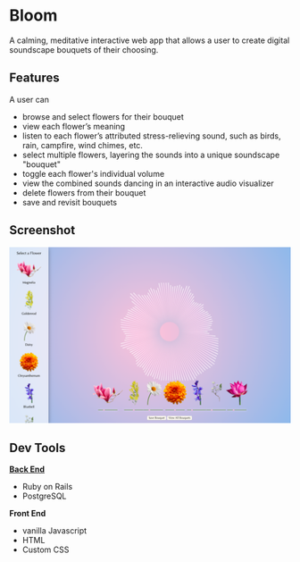 # Bloom

A calming, meditative interactive web app that allows a user to create digital soundscape bouquets of their choosing. 


## Features

A user can

* browse and select flowers for their bouquet 
* view each flower’s meaning
* listen to each flower’s attributed stress-relieving sound, such as birds, rain, campfire, wind chimes, etc.
* select multiple flowers, layering the sounds into a unique soundscape "bouquet" 
* toggle each flower's individual volume  
* view the combined sounds dancing in an interactive audio visualizer
* delete flowers from their bouquet 
* save and revisit bouquets

## Screenshot

![screenshot](./images/bloom-screenshot.png)
## Dev Tools

[**Back End**](https://github.com/angelopoole/Bloom-Backend)
 
* Ruby on Rails 
* PostgreSQL 


**Front End**

* vanilla Javascript 
* HTML 
* Custom CSS 


